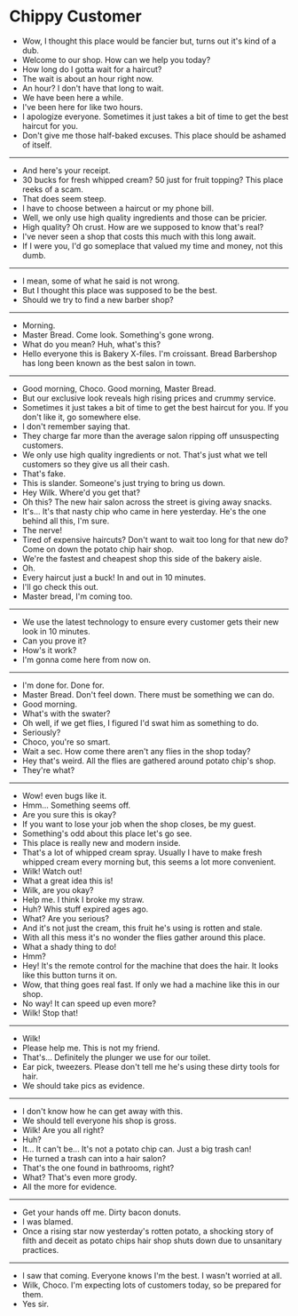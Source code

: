 # Chippy Customer

- Wow, I thought this place would be fancier but, turns out it's kind of a dub.
- Welcome to our shop. How can we help you today?
- How long do I gotta wait for a haircut?
- The wait is about an hour right now.
- An hour? I don't have that long to wait.
- We have been here a while.
- I've been here for like two hours.
- I apologize everyone. Sometimes it just takes a bit of time to get the best haircut for you.
- Don't give me those half-baked excuses. This place should be ashamed of itself.
* * *
- And here's your receipt.
- 30 bucks for fresh whipped cream? 50 just for fruit topping? This place reeks of a scam.
- That does seem steep.
- I have to choose between a haircut or my phone bill.
- Well, we only use high quality ingredients and those can be pricier.
- High quality? Oh crust. How are we supposed to know that's real?
- I've never seen a shop that costs this much with this long await.
- If I were you, I'd go someplace that valued my time and money, not this dumb.
* * *
- I mean, some of what he said is not wrong.
- But I thought this place was supposed to be the best.
- Should we try to find a new barber shop?
* * *
- Morning.
- Master Bread. Come look. Something's gone wrong.
- What do you mean? Huh, what's this?
- Hello everyone this is Bakery X-files. I'm croissant. Bread Barbershop has long been known as the best salon in town.
* * *
- Good morning, Choco. Good morning, Master Bread.
- But our exclusive look reveals high rising prices and crummy service.
- Sometimes it just takes a bit of time to get the best haircut for you. If you don't like it, go somewhere else.
- I don't remember saying that.
- They charge far more than the average salon ripping off unsuspecting customers.
- We only use high quality ingredients or not. That's just what we tell customers so they give us all their cash.
- That's fake.
- This is slander. Someone's just trying to bring us down.
- Hey Wilk. Where'd you get that?
- Oh this? The new hair salon across the street is giving away snacks.
- It's... It's that nasty chip who came in here yesterday. He's the one behind all this, I'm sure.
- The nerve!
- Tired of expensive haircuts? Don't want to wait too long for that new do? Come on down the potato chip hair shop.
- We're the fastest and cheapest shop this side of the bakery aisle.
- Oh.
- Every haircut just a buck! In and out in 10 minutes.
- I'll go check this out.
- Master bread, I'm coming too.
* * *
- We use the latest technology to ensure every customer gets their new look in 10 minutes.
- Can you prove it?
- How's it work?
- I'm gonna come here from now on.
* * *
- I'm done for. Done for.
- Master Bread. Don't feel down. There must be something we can do.
- Good morning.
- What's with the swater?
- Oh well, if we get flies, I figured I'd swat him as something to do.
- Seriously?
- Choco, you're so smart.
- Wait a sec. How come there aren't any flies in the shop today?
- Hey that's weird. All the flies are gathered around potato chip's shop.
- They're what?
* * *
- Wow! even bugs like it.
- Hmm... Something seems off.
- Are you sure this is okay?
- If you want to lose your job when the shop closes, be my guest.
- Something's odd about this place let's go see.
- This place is really new and modern inside.
- That's a lot of whipped cream spray. Usually I have to make fresh whipped cream every morning but, this seems a lot more convenient.
- Wilk! Watch out!
- What a great idea this is!
- Wilk, are you okay?
- Help me. I think I broke my straw.
- Huh? Whis stuff expired ages ago.
- What? Are you serious?
- And it's not just the cream, this fruit he's using is rotten and stale.
- With all this mess it's no wonder the flies gather around this place.
- What a shady thing to do!
- Hmm?
- Hey! It's the remote control for the machine that does the hair. It looks like this button turns it on.
- Wow, that thing goes real fast. If only we had a machine like this in our shop.
- No way! It can speed up even more?
- Wilk! Stop that!
* * *
- Wilk!
- Please help me. This is not my friend.
- That's... Definitely the plunger we use for our toilet.
- Ear pick, tweezers. Please don't tell me he's using these dirty tools for hair.
- We should take pics as evidence.
* * *
- I don't know how he can get away with this.
- We should tell everyone his shop is gross.
- Wilk! Are you all right?
- Huh?
- It... It can't be... It's not a potato chip can. Just a big trash can!
- He turned a trash can into a hair salon?
- That's the one found in bathrooms, right?
- What? That's even more grody.
- All the more for evidence.
* * *
- Get your hands off me. Dirty bacon donuts.
- I was blamed.
- Once a rising star now yesterday's rotten potato, a shocking story of filth and deceit as potato chips hair shop shuts down due to unsanitary practices.
* * *
- I saw that coming. Everyone knows I'm the best. I wasn't worried at all.
- Wilk, Choco. I'm expecting lots of customers today, so be prepared for them.
- Yes sir.
